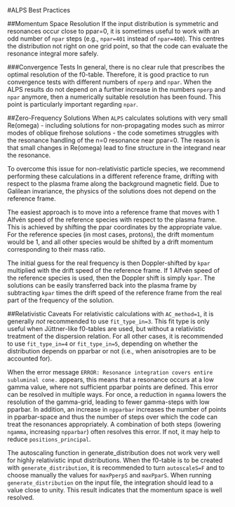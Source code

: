 #ALPS Best Practices

##Momentum Space Resolution
If the input distribution is symmetric and resonances occur close to ppar=0, it is sometimes useful to work with an odd number of `npar` steps (e.g., `npar=401` instead of `npar=400`). This centres the distribution not right on one grid point, so that the code can evaluate the resonance integral more safely.

###Convergence Tests
In general, there is no clear rule that prescribes the optimal resolution of the f0-table. Therefore, it is good practice to run convergence tests with different numbers of `nperp` and `npar`. When the ALPS results do not depend on a further increase in the numbers `nperp` and `npar` anymore, then a numerically suitable resolution has been found. This point is particularly important regarding `npar`.

##Zero-Frequency Solutions
When `ALPS` calculates solutions with very small Re(omega) - including solutions for non-propagating modes such as mirror modes of oblique firehose solutions - the code sometimes struggles with the resonance handling of the n=0 resonance near ppar=0. The reason is that small changes in Re(omega) lead to fine structure in the integrand near the resonance.

To overcome this issue for non-relativistic particle species, we recommend performing these calculations in a different reference frame, drifting with respect to the plasma frame along the background magnetic field. Due to Galilean invariance, the physics of the solutions does not depend on the reference frame. 

The easiest approach is to move into a reference frame that moves with 1 Alfvén speed of the reference species with respect to the plasma frame. This is achieved by shifting the ppar coordinates by the appropriate value. For the reference species (in most cases, protons), the drift momentum would be 1, and all other species would be shifted by a drift momentum corresponding to their mass ratio.

The initial guess for the real frequency is then Doppler-shifted by `kpar` multiplied with the drift speed of the reference frame. If 1 Alfvén speed of the reference species is used, then the Doppler shift is simply `kpar`. The solutions can be easily transferred back into the plasma frame by subtracting `kpar` times the drift speed of the reference frame from the real part of the frequency of the solution.

##Relativistic Caveats
For relativistic calculations with `AC_method=1`, it is generally *not* recommended to use `fit_type_in=3`. This fit type is only useful when Jüttner-like f0-tables are used, but without a relativistic treatment of the dispersion relation. For all other cases, it is recommended to use `fit_type_in=4` or `fit_type_in=5`, depending on whether the distribution depends on pparbar or not (i.e., when anisotropies are to be accounted for).

When the error message `ERROR: Resonance integration covers entire subluminal cone.` appears, this means that a resonance occurs at a low gamma value, where not sufficient pparbar points are defined. This error can be resolved in multiple ways. For once, a reduction in `ngamma` lowers the resolution of the gamma-grid, leading to fewer gamma-steps with low pparbar. In addition, an increase in `npparbar` increases the number of points in pparbar-space and thus the number of steps over which the code can treat the resonances appropriately. A combination of both steps (lowering `ngamma`, increasing `npparbar`) often resolves this error. If not, it may help to reduce `positions_principal`.

The autoscaling function in generate_distribution does not work very well for highly relativistic input distributions. When the f0-table is to be created with `generate_distribution`, it is recommended to turn `autoscaleS=F` and to choose manually the values for `maxPperpS` and `maxPparS`. When running `generate_distribution` on the input file, the integration should lead to a value close to unity. This result indicates that the momentum space is well resolved.
